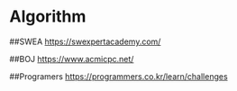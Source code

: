 # Algorithm


##SWEA
https://swexpertacademy.com/

##BOJ
https://www.acmicpc.net/

##Programers
https://programmers.co.kr/learn/challenges
